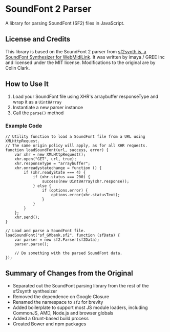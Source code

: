 SoundFont 2 Parser
==================

A library for parsing SoundFont (SF2) files in JavaScript.

License and Credits
-------------------

This library is based on the SoundFont 2 parser from [sf2synth.js, a SoundFont Synthesizer for WebMidiLink](https://github.com/gree/sf2synth.js). It was written by imaya / GREE Inc and licensed under the MIT license. Modifications to the original are by Colin Clark.

How to Use It
-------------

1. Load your SoundFont file using XHR's arraybuffer responseType and wrap it as a <code>Uint8Array</code>
2. Instantiate a new parser instance
3. Call the <code>parse()</code> method

### Example Code ###

    // Utility function to load a SoundFont file from a URL using XMLHttpRequest.
    // The same origin policy will apply, as for all XHR requests.
    function loadSoundFont(url, success, error) {
        var xhr = new XMLHttpRequest();
        xhr.open("GET", url, true);
        xhr.responseType = "arraybuffer";
        xhr.onreadystatechange = function () {
            if (xhr.readyState === 4) {
                if (xhr.status === 200) {
                    success(new Uint8Array(xhr.response));
                } else {
                    if (options.error) {
                        options.error(xhr.statusText);
                    }
                }
            }
        };
        xhr.send();
    }

    // Load and parse a SoundFont file.
    loadSoundFont("sf_GMbank.sf2", function (sfData) {
        var parser = new sf2.Parser(sf2Data);
        parser.parse();

        // Do something with the parsed SoundFont data.
    });

Summary of Changes from the Original
------------------------------------

* Separated out the SoundFont parsing library from the rest of the sf2synth synthesizer
* Removed the dependence on Google Closure
* Renamed the namespace to <code>sf2</code> for brevity
* Added boilerplate to support most JS module loaders, including CommonJS, AMD, Node.js and browser globals
* Added a Grunt-based build process
* Created Bower and npm packages
